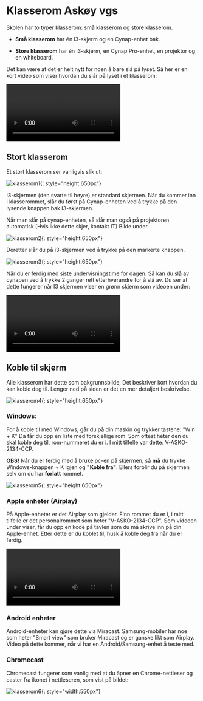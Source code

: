 # Klasserom Askøy vgs

Skolen har to typer klasserom: små klasserom og store klasserom.

- **Små klasserom** har én i3-skjerm og en Cynap-enhet bak.  

- **Store klasserom** har én i3-skjerm, én Cynap Pro-enhet, en projektor og en whiteboard.  

Det kan være at det er helt nytt for noen å bare slå på lyset. Så her er en kort video som viser hvordan du slår på lyset i et klasserom:  

<video src="https://github.com/milarn/mkdocs/assets/50296048/8665bc72-6398-45c7-af47-b1372c6567c2" controls="controls" style="max-height: 430px;">
</video>

## Stort klasserom

Et stort klasserom ser vanligvis slik ut:  

![klasserom1](\img\stortklasserom.jpg){: style="height:650px"}  

I3-skjermen (den svarte til høyre) er standard skjermen. Når du kommer inn i klasserommet, slår du først på Cynap-enheten ved å trykke på den lysende knappen bak I3-skjermen.  

Når man slår på cynap-enheten, så slår man også på projektoren automatisk (Hvis ikke dette skjer, kontakt IT) Bilde under  

![klasserom2](\img\cynapstortklasserom.jpg){: style="height:650px"}  

Deretter slår du på i3-skjermen ved å trykke på den markerte knappen.

![klasserom3](\img\i3skjermpå.jpg){: style="height:650px"}  

Når du er ferdig med siste undervisningstime for dagen. Så kan du slå av cynapen ved å trykke 2 ganger rett etterhverandre for å slå av. Du ser at dette fungerer når I3 skjermen viser en grønn skjerm som videoen under:

<video src="https://github.com/milarn/mkdocs/assets/50296048/ec0ef66f-df8a-4b9a-ba66-72728b0e11bb" controls="controls" style="max-height: 430px;">
</video>

## Koble til skjerm

Alle klasserom har dette som bakgrunnsbilde, Det beskriver kort hvordan du kan koble deg til. Lenger ned på siden er det en mer detaljert beskrivelse.  

![klasserom4](\img\bakgrunn1.png){: style="height:650px"}  

### Windows:

For å koble til med Windows, går du på din maskin og trykker tastene: "Win + K" Da får du opp en liste med forskjellige rom. Som oftest heter den du skal koble deg til, rom-nummeret du er i. I mitt tilfelle var dette: V-ASKO-2134-CCP.  

**OBS!** Når du er ferdig med å bruke pc-en på skjermen, så **må** du trykke Windows-knappen + K igjen og **"Koble fra"**. Ellers forblir du på skjermen selv om du har **forlatt** rommet.

![klasserom5](\img\kobletilskjermwin.png){: style="height:650px"}  

### Apple enheter (Airplay)

På Apple-enheter er det Airplay som gjelder. Finn rommet du er i, i mitt tilfelle er det personalrommet som heter "V-ASKO-2134-CCP". Som videoen under viser, får du opp en kode på tavlen som du må skrive inn på din Apple-enhet. Etter dette er du koblet til, husk å koble deg fra når du er ferdig.

<video src="https://github.com/milarn/mkdocs/assets/50296048/f7853761-c499-4c6e-b8fd-29c223725995" controls="controls" style="max-height: 430px;">
</video>

### Android enheter

Android-enheter kan gjøre dette via Miracast. Samsung-mobiler har noe som heter "Smart view" som bruker Miracast og er ganske likt som Airplay. Video på dette kommer, når vi har en Android/Samsung-enhet å teste med.

### Chromecast

Chromecast fungerer som vanlig med at du åpner en Chrome-nettleser og caster fra ikonet i nettleseren, som vist på bildet:  

![klasserom6](\img\chromecast.png){: style="width:550px"}  